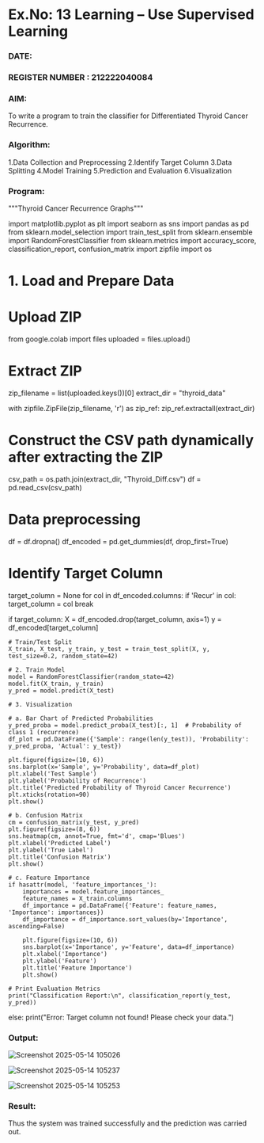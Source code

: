 # Ex.No: 13 Learning – Use Supervised Learning  
### DATE:                                                                          
### REGISTER NUMBER : 212222040084
### AIM: 
To write a program to train the classifier for Differentiated Thyroid Cancer Recurrence.
###  Algorithm:

1.Data Collection and Preprocessing
2.Identify Target Column
3.Data Splitting
4.Model Training
5.Prediction and Evaluation
6.Visualization

### Program:

"""Thyroid Cancer Recurrence Graphs"""

import matplotlib.pyplot as plt
import seaborn as sns
import pandas as pd
from sklearn.model_selection import train_test_split
from sklearn.ensemble import RandomForestClassifier
from sklearn.metrics import accuracy_score, classification_report, confusion_matrix
import zipfile
import os

# 1. Load and Prepare Data
# Upload ZIP
from google.colab import files
uploaded = files.upload()

# Extract ZIP
zip_filename = list(uploaded.keys())[0]
extract_dir = "thyroid_data"

with zipfile.ZipFile(zip_filename, 'r') as zip_ref:
    zip_ref.extractall(extract_dir)

# Construct the CSV path dynamically after extracting the ZIP
csv_path = os.path.join(extract_dir, "Thyroid_Diff.csv")
df = pd.read_csv(csv_path)

# Data preprocessing
df = df.dropna()
df_encoded = pd.get_dummies(df, drop_first=True)

# Identify Target Column
target_column = None
for col in df_encoded.columns:
    if 'Recur' in col:
        target_column = col
        break

if target_column:
    X = df_encoded.drop(target_column, axis=1)
    y = df_encoded[target_column]

    # Train/Test Split
    X_train, X_test, y_train, y_test = train_test_split(X, y, test_size=0.2, random_state=42)

    # 2. Train Model
    model = RandomForestClassifier(random_state=42)
    model.fit(X_train, y_train)
    y_pred = model.predict(X_test)

    # 3. Visualization

    # a. Bar Chart of Predicted Probabilities
    y_pred_proba = model.predict_proba(X_test)[:, 1]  # Probability of class 1 (recurrence)
    df_plot = pd.DataFrame({'Sample': range(len(y_test)), 'Probability': y_pred_proba, 'Actual': y_test})

    plt.figure(figsize=(10, 6))
    sns.barplot(x='Sample', y='Probability', data=df_plot)
    plt.xlabel('Test Sample')
    plt.ylabel('Probability of Recurrence')
    plt.title('Predicted Probability of Thyroid Cancer Recurrence')
    plt.xticks(rotation=90)
    plt.show()

    # b. Confusion Matrix
    cm = confusion_matrix(y_test, y_pred)
    plt.figure(figsize=(8, 6))
    sns.heatmap(cm, annot=True, fmt='d', cmap='Blues')
    plt.xlabel('Predicted Label')
    plt.ylabel('True Label')
    plt.title('Confusion Matrix')
    plt.show()

    # c. Feature Importance
    if hasattr(model, 'feature_importances_'):
        importances = model.feature_importances_
        feature_names = X_train.columns
        df_importance = pd.DataFrame({'Feature': feature_names, 'Importance': importances})
        df_importance = df_importance.sort_values(by='Importance', ascending=False)

        plt.figure(figsize=(10, 6))
        sns.barplot(x='Importance', y='Feature', data=df_importance)
        plt.xlabel('Importance')
        plt.ylabel('Feature')
        plt.title('Feature Importance')
        plt.show()

    # Print Evaluation Metrics
    print("Classification Report:\n", classification_report(y_test, y_pred))
else:
    print("Error: Target column not found! Please check your data.")


### Output:

![Screenshot 2025-05-14 105026](https://github.com/user-attachments/assets/a138580f-4268-45d2-a405-ee77a8ef3e2f)

![Screenshot 2025-05-14 105237](https://github.com/user-attachments/assets/75f4a464-1f2e-4e21-bb11-34a8d168f639)

![Screenshot 2025-05-14 105253](https://github.com/user-attachments/assets/7dc7aa35-300d-47e5-bd7d-22d9ac5123e0)


### Result:
Thus the system was trained successfully and the prediction was carried out.
